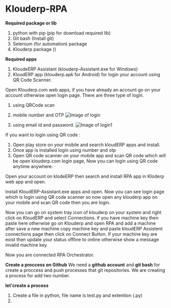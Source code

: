 # Klouderp-RPA

**Required package or lib**

1. python with pip (pip for download required lib)
2. Git bash (Install git)
3. Selenium (for automation) package
4. Klouderp package ()

**Required apps**

1. KloudeERP Assistant (klouderp-Assistant.exe for Windows)
2. KloudERP app (klouderp.apk for Android) for login your account using QR Code Scanner.

Open Klouderp.com web apps, if you have already an account go on your account otherwise open login page. There are three type of login.
1.  using QRCode scan    
2.  mobile number and OTP 
    ![Image of login](https://user-images.githubusercontent.com/10446918/116033685-79d52000-a67f-11eb-9751-60107613cca0.png)
    
 3. using email id and password.
    ![Image of login1](https://user-images.githubusercontent.com/10446918/116033772-a4bf7400-a67f-11eb-947d-e6374eb5e358.png)

If you want to login using QR code :
1.  Open play store on your mobile and search kloudERP apps and install. 
2.  Once app is installed login using number and otp    
3.  Open QR code scanner on your mobile app and scan QR code which will be open klouderp.com login page, Now you can login using QR code anytime anywhere.

Open your account on klodeERP then search and install RPA app in Kloderp web app and open.

Install KloudERP-Assistant.exe apps and open. Now you can see login page which is login using QR code scanner so now open any klouderp app on your mobile and scan QR code then    you are login.

Now you can go on system tray icon of klouderp on your system and right click on KloudERP and select Connections. if you have machine key then paste here otherwise go on          Klouderp and open RPA and add a machine after save a new machine copy machine key and paste kloudERP Assistent connections page then click on Connect Button. If your machine key are exist then update your status offline to online otherwise show a message invalid machine key.

Now you are connected RPA Orchestrator.

**Create a proccess on Github**
We need a **github account** and **git bash** for create a proccess and push processes that git repositories.
We are creating a process for add two number.

**let'create a process**
1. Create a file in python, file name is test.py and extention (.py)
2. 
